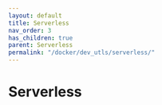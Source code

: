 ```yaml
---
layout: default
title: Serverless
nav_order: 3
has_children: true
parent: Serverless
permalink: "/docker/dev_utls/serverless/"
---
```


# Serverless
